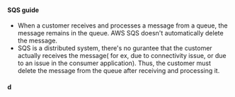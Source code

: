 #### SQS guide
  * When a customer receives and processes a message from a queue, the message remains in the queue. AWS SQS doesn't automatically delete the message.
  * SQS is a distributed system, there's no gurantee that the customer actually receives the message( for ex, due to connectivity issue, or due to an issue in the consumer application). Thus, the customer must delete the message from the queue after receiving and processing it. 
#### d
